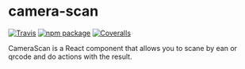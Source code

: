 # camera-scan

[![Travis][build-badge]][build]
[![npm package][npm-badge]][npm]
[![Coveralls][coveralls-badge]][coveralls]

CameraScan is a React component that allows you to scane by ean or qrcode and do actions with the result.

[build-badge]: https://img.shields.io/travis/user/repo/master.png?style=flat-square
[build]: https://travis-ci.org/user/repo

[npm-badge]: https://img.shields.io/npm/v/npm-package.png?style=flat-square
[npm]: https://www.npmjs.org/package/npm-package

[coveralls-badge]: https://img.shields.io/coveralls/user/repo/master.png?style=flat-square
[coveralls]: https://coveralls.io/github/user/repo
